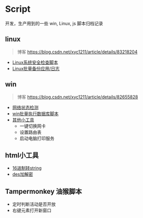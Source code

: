 
# Script
 开发，生产用到的一些 win, Linux, js 脚本归档记录

## linux
>博客 https://blog.csdn.net/xyc1211/article/details/83218204
- [Linux系统安全检查脚本](./Linux/linux_check_2019_v1.sh)
- [Linux批量备份应用/日志](./Linux/Linux备份coreBackups)

## win
>博客 https://blog.csdn.net/xyc1211/article/details/82655828
- [网络状态检测](./bat/网络检测)
- [win批量执行数据库脚本](./bat/数据库脚本)
- [其他小工具](./bat/BAT小工具/)
    - 一键切换网卡
    - 设置路由表
    - 启动电脑打印服务

## html小工具
- [16进制转string](./0-小工具/hex2str.html)
- [des加解密](./0-小工具/DES加密解密.html)

## Tampermonkey 油猴脚本
- 定时判断活动是否开放
- 右键元素打开新窗口
